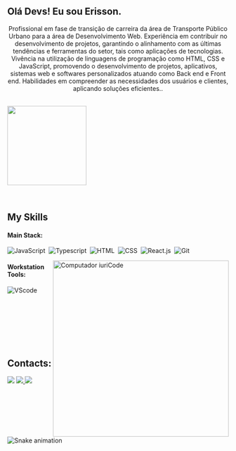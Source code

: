 ## Olá Devs! Eu sou Erisson.


<p align="center">Profissional em fase de transição de carreira da área de Transporte Público Urbano para a área de Desenvolvimento Web. Experiência em contribuir no desenvolvimento de projetos, garantindo o alinhamento com as últimas tendências e ferramentas do setor, tais como aplicações de tecnologias. Vivência na utilização de linguagens de programação como HTML, CSS e JavaScript, promovendo o desenvolvimento de projetos, aplicativos, sistemas web e softwares personalizados atuando como Back end e Front end. Habilidades em compreender as necessidades dos usuários e clientes, aplicando soluções eficientes..</p>&nbsp;

<div>
  
 
  <img align="center" height="180em" src="https://github-readme-stats.vercel.app/api/top-langs/?username=Erisson10&layout=compact&langs_count=16&theme=great-gatsby"/>
</div>
 
 &nbsp;
 &nbsp;


## My Skills

#### Main Stack:


![JavaScript](https://img.shields.io/badge/JavaScript-F7DF1E?style=for-the-badge&logo=javascript&logoColor=black)&nbsp;
![Typescript](https://img.shields.io/badge/TypeScript-007ACC?style=for-the-badge&logo=typescript&logoColor=white)&nbsp;
![HTML](https://img.shields.io/badge/HTML5-E34F26?style=for-the-badge&logo=html5&logoColor=white)&nbsp;
![CSS](https://img.shields.io/badge/CSS3-1572B6?style=for-the-badge&logo=css3&logoColor=white)&nbsp;
![React.js](https://img.shields.io/badge/React-20232A?style=for-the-badge&logo=react&logoColor=61DAFB)&nbsp;
![Git](https://img.shields.io/badge/GIT-E44C30?style=for-the-badge&logo=git&logoColor=white)&nbsp;


<img src="https://raw.githubusercontent.com/MicaelliMedeiros/micaellimedeiros/master/image/computer-illustration.png" min-width="400px" max-width="400px" width="400px" align="right" alt="Computador iuriCode">


#### Workstation Tools:

![VScode](https://img.shields.io/badge/vscode-4285F4?style=for-the-badge&logo=vscode&logoColor=white)&nbsp;

&nbsp;
&nbsp;
<br>
<br>
<br>
<br>
<br>
<br>

## Contacts:

<div> 
  <a href="https://www.linkedin.com/in/erisson-de-oliveira" target="_blank"><img src="https://img.shields.io/badge/-LinkedIn-%230077B5?style=for-the-badge&logo=linkedin&logoColor=white" target="_blank"></a> 
<a href="https://www.instagram.com/erissong3" target="_blank"><img src="https://img.shields.io/badge/-Instagram-%23E4405F?style=for-the-badge&logo=instagram&logoColor=white">
</a>
<a href = "mailto:contato.erissonvelame@gmail.com"> <img src="https://img.shields.io/badge/-Gmail-%23333?style=for-the-badge&logo=gmail&logoColor=white" target="_blank"></a>


![Snake animation](https://github.com/LuigiGF/LuigiGF/blob/output/github-contribution-grid-snake.svg)
